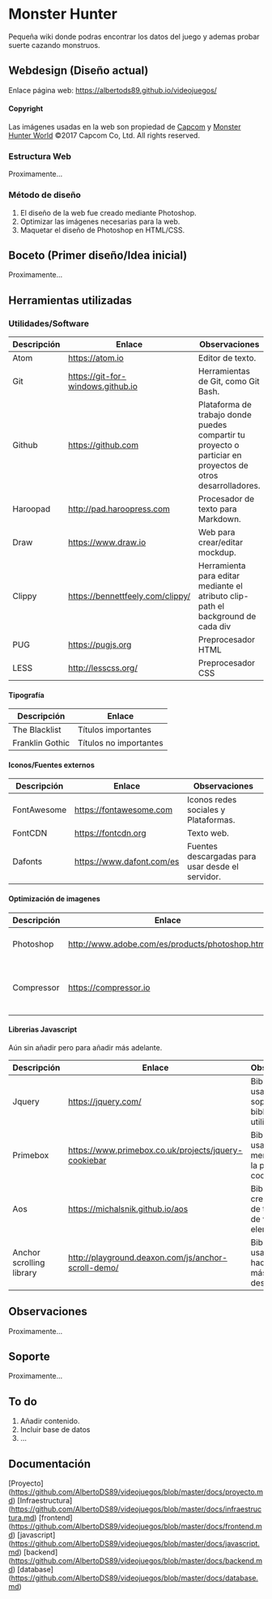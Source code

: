 # Monster Hunter
Pequeña wiki donde podras encontrar los datos del juego y ademas probar suerte cazando monstruos.

## Webdesign (Diseño actual)

Enlace página web: https://albertods89.github.io/videojuegos/


#### Copyright
Las imágenes usadas en la web son propiedad de [Capcom](http://www.capcom.com/) y [Monster Hunter World](http://www.monsterhunterworld.com/) ©2017 Capcom Co, Ltd. All rights reserved.

### Estructura Web

Proximamente...

### Método de diseño

1. El diseño de la web fue creado mediante Photoshop.
2. Optimizar las imágenes necesarias para la web.
3. Maquetar el diseño de Photoshop en HTML/CSS.

## Boceto (Primer diseño/Idea inicial)

Proximamente...

## Herramientas utilizadas

### Utilidades/Software
| Descripción | Enlace | Observaciones |
|--------|--------|--------|
|  Atom | https://atom.io |Editor de texto.|
|  Git | https://git-for-windows.github.io  |  Herramientas de Git, como Git Bash. |
| Github | https://github.com | Plataforma de trabajo donde puedes compartir tu proyecto o particiar en proyectos de otros desarrolladores. |
|  Haroopad | http://pad.haroopress.com  |  Procesador de texto para Markdown. |
|  Draw | https://www.draw.io  |  Web para crear/editar mockdup. |
| Clippy | https://bennettfeely.com/clippy/ | Herramienta para editar mediante el atributo clip-path el background de cada div|
|  PUG | https://pugjs.org | Preprocesador HTML|
|  LESS | http://lesscss.org/ | Preprocesador CSS|

#### Tipografía
| Descripción | Enlace |
|--------|--------|
| The Blacklist  | Títulos importantes  |
| Franklin Gothic  | Títulos no importantes |

#### Iconos/Fuentes externos
| Descripción | Enlace | Observaciones |
|--------|--------|--------|
| FontAwesome | https://fontawesome.com | Iconos redes sociales y Plataformas. |
| FontCDN | https://fontcdn.org  | Texto web. |
| Dafonts | https://www.dafont.com/es | Fuentes descargadas para usar desde el servidor. |

#### Optimización de imagenes
| Descripción | Enlace | Observaciones |
|--------|--------|--------|
| Photoshop | http://www.adobe.com/es/products/photoshop.html | Editar y optimizar imagenes. |
| Compressor | https://compressor.io | Web para disminuir el peso (tamaño del archivo) de imagenes. |

#### Librerias Javascript

Aún sin añadir pero para añadir más adelante.

| Descripción | Enlace | Observaciones |
|--------|--------|--------|
| Jquery | https://jquery.com/ | Biblioteca usada para dar soporte a otras bibliotecas utilizadas|
| Primebox | https://www.primebox.co.uk/projects/jquery-cookiebar | Biblioteca usada para el mensaje sobre la política de cookies |
| Aos | https://michalsnik.github.io/aos | Biblioteca para crear efectos de transición de varios elementos |
| Anchor scrolling library | http://playground.deaxon.com/js/anchor-scroll-demo/ | Biblioteca usada para hacer un scroll más fluido desde el menu |

## Observaciones

Proximamente...

## Soporte

Proximamente...


## To do

1. Añadir contenido.
2. Incluir base de datos
3. ...

## Documentación

[Proyecto] (https://github.com/AlbertoDS89/videojuegos/blob/master/docs/proyecto.md)
[Infraestructura] (https://github.com/AlbertoDS89/videojuegos/blob/master/docs/infraestructura.md)
[frontend] (https://github.com/AlbertoDS89/videojuegos/blob/master/docs/frontend.md)
[javascript] (https://github.com/AlbertoDS89/videojuegos/blob/master/docs/javascript.md)
[backend] (https://github.com/AlbertoDS89/videojuegos/blob/master/docs/backend.md)
[database] (https://github.com/AlbertoDS89/videojuegos/blob/master/docs/database.md)
